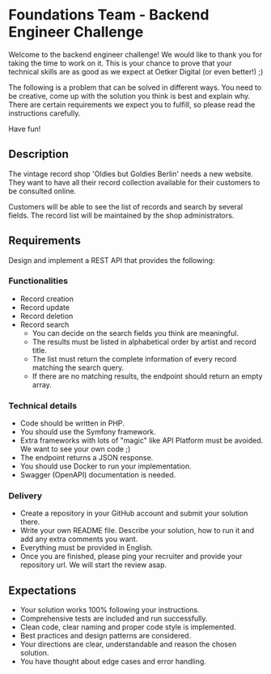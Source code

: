# Foundations Team - Backend Engineer Challenge

Welcome to the backend engineer challenge! We would like to thank you for taking the time to work on it. This is your chance to prove that your technical skills are as good as we expect at Oetker Digital (or even better!) ;)

The following is a problem that can be solved in different ways. You need to be creative, come up with the solution you think is best and explain why. There are certain requirements we expect you to fulfill, so please read the instructions carefully.

Have fun!

## Description

The vintage record shop 'Oldies but Goldies Berlin' needs a new website. They want to have all their record collection available for their customers to be consulted online.

Customers will be able to see the list of records and search by several fields. The record list will be maintained by the shop administrators.

## Requirements

Design and implement a REST API that provides the following:

### Functionalities

- Record creation
- Record update
- Record deletion
- Record search
    - You can decide on the search fields you think are meaningful.
    - The results must be listed in alphabetical order by artist and record title.
    - The list must return the complete information of every record matching the search query.
    - If there are no matching results, the endpoint should return an empty array.    
 
### Technical details

- Code should be written in PHP.
- You should use the Symfony framework. 
- Extra frameworks with lots of "magic" like API Platform must be avoided. We want to see your own code ;)
- The endpoint returns a JSON response. 
- You should use Docker to run your implementation.
- Swagger (OpenAPI) documentation is needed.

### Delivery

- Create a repository in your GitHub account and submit your solution there.
- Write your own README file. Describe your solution, how to run it and add any extra comments you want.
- Everything must be provided in English.
- Once you are finished, please ping your recruiter and provide your repository url. We will start the review asap.
 
## Expectations

- Your solution works 100% following your instructions.
- Comprehensive tests are included and run successfully.
- Clean code, clear naming and proper code style is implemented. 
- Best practices and design patterns are considered.
- Your directions are clear, understandable and reason the chosen solution.
- You have thought about edge cases and error handling.
